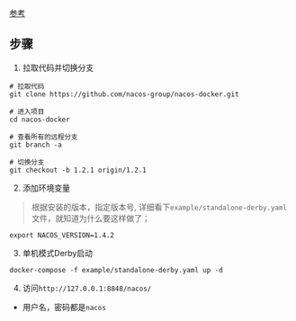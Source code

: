 
[参考](https://github.com/nacos-group/nacos-docker)

## 步骤
1. 拉取代码并切换分支
```
# 拉取代码
git clone https://github.com/nacos-group/nacos-docker.git

# 进入项目
cd nacos-docker

# 查看所有的远程分支
git branch -a

# 切换分支
git checkout -b 1.2.1 origin/1.2.1

```

2. 添加环境变量
> 根据安装的版本，指定版本号, 详细看下`example/standalone-derby.yaml`文件，就知道为什么要这样做了；

```
export NACOS_VERSION=1.4.2
```

3. 单机模式Derby启动

```
docker-compose -f example/standalone-derby.yaml up -d
```

4. 访问`http://127.0.0.1:8848/nacos/`
* 用户名，密码都是`nacos`

